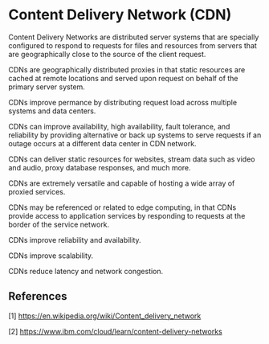 # Content Delivery Network (CDN)

Content Delivery Networks are distributed server systems that are specially configured to respond to requests for files and resources from servers that are geographically close to the source of the client request.

CDNs are geographically distributed proxies in that static resources are cached at remote locations and served upon request on behalf of the primary server system.

CDNs improve permance by distributing request load across multiple systems and data centers.

CDNs can improve availability, high availability, fault tolerance, and reliability by providing alternative or back up systems to serve requests if an outage occurs at a different data center in CDN network.

CDNs can deliver static resources for websites, stream data such as video and audio, proxy database responses, and much more.

CDNs are extremely versatile and capable of hosting a wide array of proxied services.

CDNs may be referenced or related to edge computing, in that CDNs provide access to application services by responding to requests at the border of the service network.

CDNs improve reliability and availability.

CDNs improve scalability.

CDNs reduce latency and network congestion.

## References

[1] https://en.wikipedia.org/wiki/Content_delivery_network

[2] https://www.ibm.com/cloud/learn/content-delivery-networks